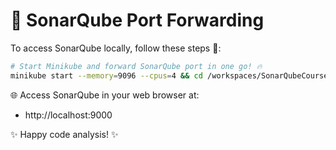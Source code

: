 # 🎯 SonarQube Port Forwarding

To access SonarQube locally, follow these steps 🚀:

```bash
# Start Minikube and forward SonarQube port in one go! 🔥
minikube start --memory=9096 --cpus=4 && cd /workspaces/SonarQubeCourse/Symbols && kubectl apply -f deployment_postgresql.yaml -f deployment_server.yaml -f pvc.yaml -f service_sonarqube.yaml -f github-secrets.yaml -f github-integration.yaml -n sonarqube && kubectl port-forward svc/sonarqube 9000:9000 -n sonarqube
```

🌐 Access SonarQube in your web browser at:
- http://localhost:9000

✨ Happy code analysis! ✨
